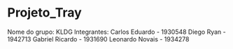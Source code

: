# Projeto_Tray
Nome do grupo: KLDG
Integrantes:
  Carlos Eduardo - 1930548
  Diego Ryan - 1942713
  Gabriel Ricardo - 1931690
  Leonardo Novais - 1934278
